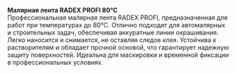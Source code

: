 **Малярная лента RADEX PROFI 80°C**  
Профессиональная малярная лента RADEX PROFI, предназначенная для работ при температурах до 80°C. Отлично подходит для автомалярных и строительных задач, обеспечивая аккуратные линии окрашивания. Легко наносится и снимается, не оставляя следов клея. Устойчива к растворителям и обладает прочной основой, что гарантирует надежную защиту поверхностей. Идеальна для маскировки и временной фиксации в профессиональных условиях.


